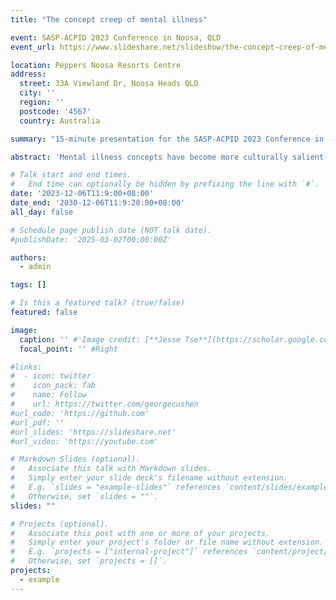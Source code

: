 ```yaml
---
title: "The concept creep of mental illness"

event: SASP-ACPID 2023 Conference in Noosa, QLD
event_url: https://www.slideshare.net/slideshow/the-concept-creep-of-mental-illness/264396095

location: Peppers Noosa Resorts Centre
address:
  street: 33A Viewland Dr, Noosa Heads QLD  
  city: ''
  region: ''
  postcode: '4567'
  country: Australia

summary: "15-minute presentation for the SASP-ACPID 2023 Conference in Noosa (QLD) in the Stream: Impacts & Perceptions of Mental Illness."

abstract: 'Mental illness concepts have become more culturally salient in recent years. According to concept creep theory, they are susceptible to two kinds of semantic expansion, broadening to encompass new phenomena (horizontal creep) and less severe phenomena (vertical creep). This talk examines whether mental illness concepts have undergone vertical concept creep. Previous research using large historical text corpora has yielded mixed findings. ‘Trauma’ came to be used in less severe semantic contexts from 1970-2019 in a corpus of psychology article abstracts (>133 million words). However, ‘anxiety’ and ‘depression’ showed the opposite trend in the abstracts corpus and in a corpus of everyday language in the USA (>500 million words), implying that these concepts have become increasingly pathologized. We present new research that attempts to clarify whether the nature of conceptual change in mental illness concepts can be attributed to concept creep and/or pathologization in a wider sample of mental health-related concepts. Social and cultural implications of these conceptual shifts will be discussed.'

# Talk start and end times.
#   End time can optionally be hidden by prefixing the line with `#`.
date: '2023-12-06T11:9:00+08:00'
date_end: '2030-12-06T11:9:20:00+08:00'
all_day: false

# Schedule page publish date (NOT talk date).
#publishDate: '2025-03-02T00:00:00Z'

authors:
  - admin

tags: []

# Is this a featured talk? (true/false)
featured: false

image:
  caption: '' #'Image credit: [**Jesse Tse**](https://scholar.google.com/citations?hl=en&user=OwP1e0QAAAAJ)'
  focal_point: '' #Right

#links:
#  - icon: twitter
#    icon_pack: fab
#    name: Follow
#    url: https://twitter.com/georgecushen
#url_code: 'https://github.com'
#url_pdf: ''
#url_slides: 'https://slideshare.net'
#url_video: 'https://youtube.com'

# Markdown Slides (optional).
#   Associate this talk with Markdown slides.
#   Simply enter your slide deck's filename without extension.
#   E.g. `slides = "example-slides"` references `content/slides/example-slides.md`.
#   Otherwise, set `slides = ""`.
slides: ""

# Projects (optional).
#   Associate this post with one or more of your projects.
#   Simply enter your project's folder or file name without extension.
#   E.g. `projects = ["internal-project"]` references `content/project/deep-learning/index.md`.
#   Otherwise, set `projects = []`.
projects:
  - example
---
```



